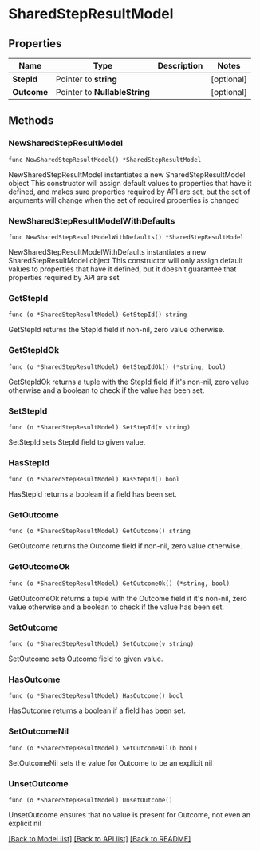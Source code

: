 # SharedStepResultModel

## Properties

Name | Type | Description | Notes
------------ | ------------- | ------------- | -------------
**StepId** | Pointer to **string** |  | [optional] 
**Outcome** | Pointer to **NullableString** |  | [optional] 

## Methods

### NewSharedStepResultModel

`func NewSharedStepResultModel() *SharedStepResultModel`

NewSharedStepResultModel instantiates a new SharedStepResultModel object
This constructor will assign default values to properties that have it defined,
and makes sure properties required by API are set, but the set of arguments
will change when the set of required properties is changed

### NewSharedStepResultModelWithDefaults

`func NewSharedStepResultModelWithDefaults() *SharedStepResultModel`

NewSharedStepResultModelWithDefaults instantiates a new SharedStepResultModel object
This constructor will only assign default values to properties that have it defined,
but it doesn't guarantee that properties required by API are set

### GetStepId

`func (o *SharedStepResultModel) GetStepId() string`

GetStepId returns the StepId field if non-nil, zero value otherwise.

### GetStepIdOk

`func (o *SharedStepResultModel) GetStepIdOk() (*string, bool)`

GetStepIdOk returns a tuple with the StepId field if it's non-nil, zero value otherwise
and a boolean to check if the value has been set.

### SetStepId

`func (o *SharedStepResultModel) SetStepId(v string)`

SetStepId sets StepId field to given value.

### HasStepId

`func (o *SharedStepResultModel) HasStepId() bool`

HasStepId returns a boolean if a field has been set.

### GetOutcome

`func (o *SharedStepResultModel) GetOutcome() string`

GetOutcome returns the Outcome field if non-nil, zero value otherwise.

### GetOutcomeOk

`func (o *SharedStepResultModel) GetOutcomeOk() (*string, bool)`

GetOutcomeOk returns a tuple with the Outcome field if it's non-nil, zero value otherwise
and a boolean to check if the value has been set.

### SetOutcome

`func (o *SharedStepResultModel) SetOutcome(v string)`

SetOutcome sets Outcome field to given value.

### HasOutcome

`func (o *SharedStepResultModel) HasOutcome() bool`

HasOutcome returns a boolean if a field has been set.

### SetOutcomeNil

`func (o *SharedStepResultModel) SetOutcomeNil(b bool)`

 SetOutcomeNil sets the value for Outcome to be an explicit nil

### UnsetOutcome
`func (o *SharedStepResultModel) UnsetOutcome()`

UnsetOutcome ensures that no value is present for Outcome, not even an explicit nil

[[Back to Model list]](../README.md#documentation-for-models) [[Back to API list]](../README.md#documentation-for-api-endpoints) [[Back to README]](../README.md)


